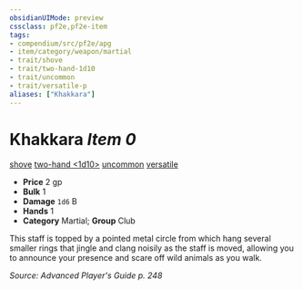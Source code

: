 ```yaml
---
obsidianUIMode: preview
cssclass: pf2e,pf2e-item
tags:
- compendium/src/pf2e/apg
- item/category/weapon/martial
- trait/shove
- trait/two-hand-1d10
- trait/uncommon
- trait/versatile-p
aliases: ["Khakkara"]
---
```

# Khakkara *Item 0*  
[shove](/rules/traits/shove.md)  [two-hand <1d10>](/rules/traits/two-hand.md)  [uncommon](/rules/traits/uncommon.md)  [versatile <p>](/rules/traits/versatile.md)  

- **Price** 2 gp
- **Bulk** 1
- **Damage** `1d6` B
- **Hands** 1
- **Category** Martial; **Group** Club 

This staff is topped by a pointed metal circle from which hang several smaller rings that jingle and clang noisily as the staff is moved, allowing you to announce your presence and scare off wild animals as you walk.

*Source: Advanced Player's Guide p. 248*